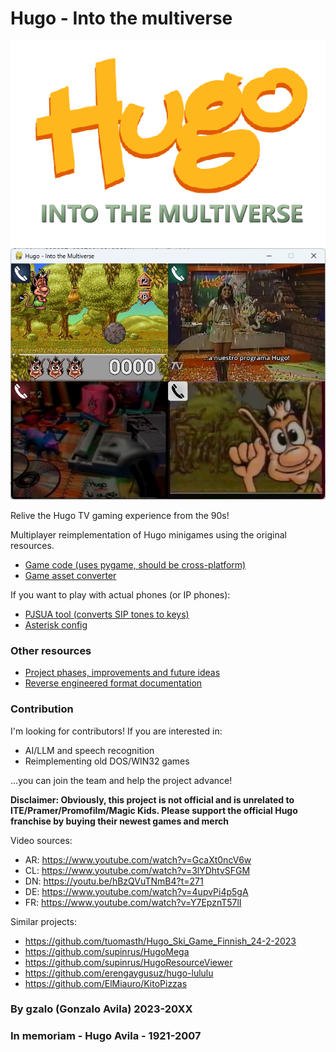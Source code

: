 # Hugo - Into the multiverse

![Hugo Into the multiverse](art/web_logo.png)
![Game screenshot](art/screenshot.jpg)

Relive the Hugo TV gaming experience from the 90s!

Multiplayer reimplementation of Hugo minigames using the original resources.

- [Game code (uses pygame, should be cross-platform)](game/)
- [Game asset converter](converter/)

If you want to play with actual phones (or IP phones):
- [PJSUA tool (converts SIP tones to keys)](pjsua-to-keys/)
- [Asterisk config](asterisk-config/)

### Other resources
- [Project phases, improvements and future ideas](docs/phases.md)
- [Reverse engineered format documentation](docs/reverse.md)

### Contribution
I'm looking for contributors! If you are interested in:
- AI/LLM and speech recognition
- Reimplementing old DOS/WIN32 games

...you can join the team and help the project advance!

**Disclaimer: Obviously, this project is not official and is unrelated to ITE/Pramer/Promofilm/Magic Kids. Please support the official Hugo franchise by buying their newest games and merch**

Video sources:
- AR: https://www.youtube.com/watch?v=GcaXt0ncV6w
- CL: https://www.youtube.com/watch?v=3lYDhtvSFGM
- DN: https://youtu.be/hBzQVuTNmB4?t=271
- DE: https://www.youtube.com/watch?v=4upvPi4p5gA
- FR: https://www.youtube.com/watch?v=Y7EpznT57lI

Similar projects:
- https://github.com/tuomasth/Hugo_Ski_Game_Finnish_24-2-2023
- https://github.com/supinrus/HugoMega
- https://github.com/supinrus/HugoResourceViewer
- https://github.com/erengaygusuz/hugo-lululu
- https://github.com/ElMiauro/KitoPizzas

### By gzalo (Gonzalo Avila) 2023-20XX
### In memoriam - Hugo Avila - 1921-2007
